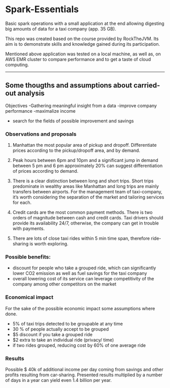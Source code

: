 # Spark-Essentials
Basic spark operations with a small application at the end allowing digesting big amounts of data for a taxi company (app. 35 GB).

This repo was created based on the course provided by RockTheJVM. Its aim is to demonstrate skills and knowledge gained during its participation.

Mentioned above application was tested on a local machine, as well as, on AWS EMR cluster to compare performance and to get a taste of cloud computing.




-----------
## Some thougths and assumptions about carried-out analysis

Objectives
-Gathering meaningful insight from a data
-improve company performance 
-maximalize income
- search for the fields of possible improvement and savings

### Observations and proposals
1) Manhattan the most popular area of pickup and dropoff.
Differentiate prices according to the pickup/dropoff area, and by demand.

2) Peak hours between 6pm and 10pm and a significant jump in demand between 5 pm and 6 pm approximately 20% can suggest differentiation of prices according to demand.

3) There is a clear distinction between long and short trips. Short trips predominate in wealthy areas like Manhattan and long trips are mainly transfers between airports. For the management team of taxi-company, it’s worth considering the separation of the market and tailoring services for each.

4)  Credit cards are the most common payment methods. There is two orders of magnitude between cash and credit cards. Taxi drivers should provide its availability 24/7, otherwise, the company can get in trouble with payments.

5) There are lots of close taxi rides within 5 min time span, therefore ride-sharing is worth exploring.

### Possible benefits:
- discount for people who take a grouped ride, which can significantly lower CO2 emission as well as fuel savings for the taxi company
- overall lowering cost of its service can leverage competitivity of the company among other competitors on the market


### Economical impact
For the sake of the possible economic impact some assumptions where done.
- 5% of taxi trips detected to be groupable at any time
- 30 % of people actually accept to be grouped
- $5 discount if you take a grouped ride
- $2 extra to take an individual ride (privacy/ time)
- if two rides grouped, reducing cost by 60% of one average ride

### Results
Possible $ 40k of additional income per day coming from savings and other profits resulting from car-sharing. Presented results multiplied by a number of days in a year can yield even 1.4 billion per year.
